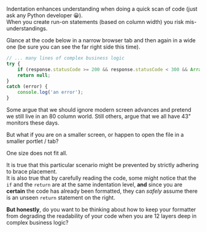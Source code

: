 Indentation enhances understanding when doing a quick scan of code (just ask any Python developer :grinning:).  
When you create run-on statements (based on column width) you risk mis-understandings.

Glance at the code below in a narrow browser tab and then again in a wide one (be sure you can see the far right side this time).
```typescript
// ... many lines of complex business logic
try {
	if (response.statusCode >= 200 && response.statusCode < 300 && Array.isArray(response.data?.data) && response.data!.data.length > 0) return this.serializeResonseToXml(resonse.data!.data[0]);
	return null;
}
catch (error) {
	console.log('an error');
}
```

Some argue that we should ignore modern screen advances and pretend we still live in an 80 column world.
Still others, argue that we all have 43" monitors these days.

But what if you are on a smaller screen, or happen to open the file in a smaller portlet / tab?

One size does not fit all.

It is true that this particular scenario might be prevented by strictly adhering to brace placement.  
It is also true that by carefully reading the code, some might notice that the `if` and the `return` are at the same indentation level, **and** since you are **certain** the code has already been formatted, they can _safely_ assume there is an unseen `return` statement on the right.  

**But honestly**, do you want to be thinking about how to keep your formatter from degrading the readability of your code when you are 12 layers deep in complex business logic?
